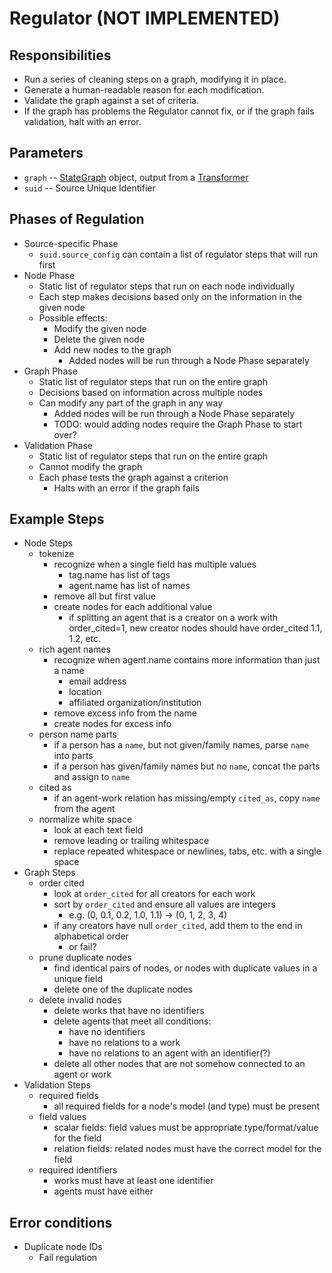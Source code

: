 # Regulator (NOT IMPLEMENTED)

## Responsibilities
* Run a series of cleaning steps on a graph, modifying it in place.
* Generate a human-readable reason for each modification.
* Validate the graph against a set of criteria.
* If the graph has problems the Regulator cannot fix, or if the graph fails validation, halt with an error.

## Parameters
* `graph` -- [StateGraph](./Graph.md) object, output from a [Transformer](./Transformer.md)
* `suid` -- Source Unique Identifier

## Phases of Regulation
* Source-specific Phase
  * `suid.source_config` can contain a list of regulator steps that will run first
* Node Phase
  * Static list of regulator steps that run on each node individually
  * Each step makes decisions based only on the information in the given node
  * Possible effects:
    * Modify the given node
    * Delete the given node
    * Add new nodes to the graph
      * Added nodes will be run through a Node Phase separately
* Graph Phase
  * Static list of regulator steps that run on the entire graph
  * Decisions based on information across multiple nodes
  * Can modify any part of the graph in any way
    * Added nodes will be run through a Node Phase separately
    * TODO: would adding nodes require the Graph Phase to start over?
* Validation Phase
  * Static list of regulator steps that run on the entire graph
  * Cannot modify the graph
  * Each phase tests the graph against a criterion
    * Halts with an error if the graph fails

## Example Steps
* Node Steps
  * tokenize
    * recognize when a single field has multiple values
      * tag.name has list of tags
      * agent.name has list of names
    * remove all but first value
    * create nodes for each additional value
        * if splitting an agent that is a creator on a work with order_cited=1, new creator nodes should have order_cited 1.1, 1.2, etc.
  * rich agent names
    * recognize when agent.name contains more information than just a name
      * email address
      * location
      * affiliated organization/institution
    * remove excess info from the name
    * create nodes for excess info
  * person name parts
    * if a person has a `name`, but not given/family names, parse `name` into parts
    * if a person has given/family names but no `name`, concat the parts and assign to `name`
  * cited as
    * if an agent-work relation has missing/empty `cited_as`, copy `name` from the agent
  * normalize white space
    * look at each text field
    * remove leading or trailing whitespace
    * replace repeated whitespace or newlines, tabs, etc. with a single space
* Graph Steps
  * order cited
    * look at `order_cited` for all creators for each work
    * sort by `order_cited` and ensure all values are integers
      * e.g. (0, 0.1, 0.2, 1.0, 1.1) → (0, 1, 2, 3, 4)
    * if any creators have null `order_cited`, add them to the end in alphabetical order
      * or fail?
  * prune duplicate nodes
    * find identical pairs of nodes, or nodes with duplicate values in a unique field
    * delete one of the duplicate nodes
  * delete invalid nodes
    * delete works that have no identifiers
    * delete agents that meet all conditions:
      * have no identifiers
      * have no relations to a work
      * have no relations to an agent with an identifier(?)
    * delete all other nodes that are not somehow connected to an agent or work
* Validation Steps
  * required fields
    * all required fields for a node's model (and type) must be present
  * field values
    * scalar fields: field values must be appropriate type/format/value for the field
    * relation fields: related nodes must have the correct model for the field
  * required identifiers
    * works must have at least one identifier
    * agents must have either 

## Error conditions
* Duplicate node IDs
  * Fail regulation
